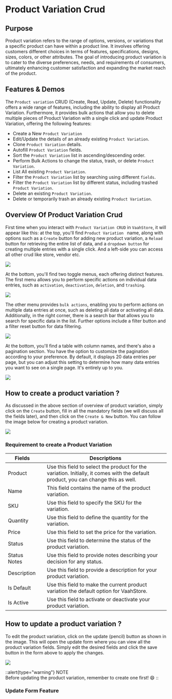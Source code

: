 # Product Variation Crud 

## Purpose


Product variation refers to the range of options, versions, or variations that a specific product 
can have within a product line. It involves offering customers different choices in terms of features,
specifications, designs, sizes, colors, or other attributes. The goal of introducing product variation is
to cater to the diverse preferences, needs, and requirements of consumers, ultimately enhancing customer 
satisfaction and expanding the market reach of the product.

## Features & Demos

The `Product variation` CRUD (Create, Read, Update, Delete) functionality offers a wide range of features,
including the ability to display all Product Variation. Furthermore, it provides bulk actions that allow you 
to delete multiple pieces of Product Variation with a single click and update Product Variation, offering the following features:

- Create a New `Product Variation`
- Edit/Update the details of an already existing `Product Variation`.
- Clone `Product Variation` details.
- Autofill `Product Variation` fields.
- Sort the `Product Variation` list in ascending/descending order.
- Perform Bulk Actions to change the status, trash, or delete `Product Variation`.
- List All existing `Product Variation`.
- Filter the `Product Variation` list by searching using different `fields`.
- Filter the `Product Variation` list by different status, including trashed `Product Variation`.
- Delete an existing `Product Variation`.
- Delete or temporarily trash an already existing `Product Variation`.


## Overview Of Product Variation Crud

First time when  you interact with `Product Variation CRUD` in `VaahStore`, it will appear like this: at the top,
you'll find  `Product Variation ` name, along with options such as a `Create` button for adding new product variation,
a `Reload` button for retrieving the entire list of data, and a `dropdown button` for creating multiple entries with a single click.
And a left-side you can access all other crud like store, vendor etc.

<img src="/images/vaahstore/product-variation/product-variation-1.png">


At the bottom, you'll find two toggle menus, each offering distinct features.
The first menu allows you to perform specific actions on individual data entries, such as `activation`, `deactivation`, `deletion`, and `trashing`.

<img src="/images/vaahstore/product-variation/product-variation-2.png">

The other menu provides `bulk actions`, enabling you to perform actions on multiple data entries at once, such as deleting all data or activating all data. Additionally, in the right corner,
there is a search bar that allows you to search for specific data in the list. Further options include a filter button and a filter reset button for data filtering.

<img src="/images/vaahstore/product-variation/product-variation-3.png">

At the bottom, you'll find a table with column names, and there's also a pagination section.
You have the option to customize the pagination according to your preference.
By default, it displays 20 data entries per page, but you can adjust this setting to determine how many data entries you want to see on a single page.
It's entirely up to you.

<img src="/images/vaahstore/product-variation/product-variation-4.png">


## How to create a product variation ?

As discussed in the above section of overview of product variation, simply click on the `Create` button, 
fill in all the mandatory fields (we will discuss all the fields later), and then click on the
`Create & New` button. You can follow the image below for creating a product variation.

<img src="/images/vaahstore/product-variation/product-variation-5.png">


### Requirement to create a Product Variation

| Fields         |      | Descriptions                                      |
| ------------ | ---- | -------------------------------------------- |
| Product         |      |  Use this field to select the product for the variation. Initially, it comes with the default product, you can change this as well.           |
| Name    |      | This field contains the name of the product variation.    |
| SKU         |      | Use this field to specify the SKU for the variation.         |
| Quantity         |      | Use this field to define the quantity for the variation.         |
| Price         |      | Use this field to set the price for the variation.         |
| Status         |      | Use this field to determine the status of the product variation.         |
| Status Notes   |      | Use this field to provide notes describing your decision for any status.   |
| Description  |      | Use this field to provide a description for your product variation.   |
| Is Default     |      | Use this field to make the current product variation the default option for VaahStore.     |
| Is Active         |      | Use this field to activate or deactivate your product variation.         |


## How to update a product variation ?

To edit the product variation, click on the update (pencil) button as shown in the image.
This will open the update form where you can view all the product variation fields. 
Simply edit the desired fields and click the save button in the form above to apply the changes.

<img src="/images/vaahstore/product-variation/product-variation-6.png">

::alert{type="warning"}
NOTE   
Before updating the product variation, remember to create one first! :smile:
::


### Update Form Feature 



